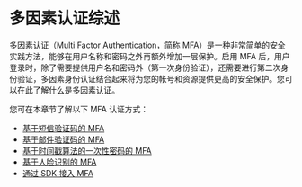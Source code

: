 # 多因素认证综述

<LastUpdated/>

多因素认证（Multi Factor Authentication，简称 MFA）是一种非常简单的安全实践方法，能够在用户名称和密码之外再额外增加一层保护。启用 MFA 后，用户登录时，除了需要提供用户名和密码外（第一次身份验证），还需要进行第二次身份验证，多因素身份认证结合起来将为您的帐号和资源提供更高的安全保护。您可以在此了解[什么是多因素认证](/concepts/mfa.md)。

您可在本章节了解以下 MFA 认证方式：

- [基于短信验证码的 MFA](./sms.md)
- [基于邮件验证码的 MFA](./email-code.md)
- [基于时间戳算法的一次性密码的 MFA](./totp.md)
- [基于人脸识别的 MFA](./face-recognition.md)
- [通过 SDK 接入 MFA](./mfa-sdk.md)

